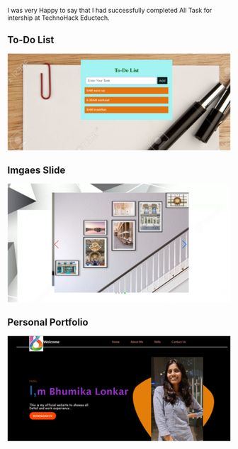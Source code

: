 I was very Happy to say that I had successfully completed All Task for intership at TechnoHack Eductech.


## To-Do List
![image](https://github.com/Bhumika26-gif/TAIRP/blob/main/To-Do%20List/Screenshot%202024-11-22%20155804.png)

## Imgaes Slide
![image](https://github.com/Bhumika26-gif/TAIRP/blob/main/image%20slider/Screenshot%202024-11-22%20152556.png)

## Personal Portfolio
![image](https://github.com/Bhumika26-gif/TAIRP/blob/main/personalportfolio/Screenshot%202024-11-22%20152932.png)
